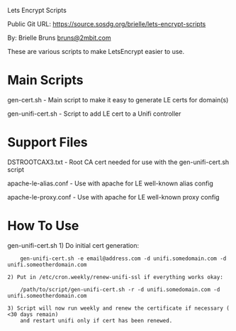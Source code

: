 Lets Encrypt Scripts

Public Git URL: https://source.sosdg.org/brielle/lets-encrypt-scripts

By: Brielle Bruns <bruns@2mbit.com>

These are various scripts to make LetsEncrypt easier to use.

Main Scripts
=============================================================
gen-cert.sh  - Main script to make it easy to generate LE certs for domain(s)

gen-unifi-cert.sh - Script to add LE cert to a Unifi controller

Support Files
=============================================================
DSTROOTCAX3.txt - Root CA cert needed for use with the gen-unifi-cert.sh script

apache-le-alias.conf - Use with apache for LE well-known alias config

apache-le-proxy.conf - Use with apache for LE well-known proxy config

How To Use
=============================================================

gen-unifi-cert.sh
	1) Do initial cert generation:
	
		gen-unifi-cert.sh -e email@address.com -d unifi.somedomain.com -d unifi.someotherdomain.com
		
	2) Put in /etc/cron.weekly/renew-unifi-ssl if everything works okay:
	
		/path/to/script/gen-unifi-cert.sh -r -d unifi.somedomain.com -d unifi.someotherdomain.com
		
	3) Script will now run weekly and renew the certificate if necessary ( <30 days remain)
		and restart unifi only if cert has been renewed.